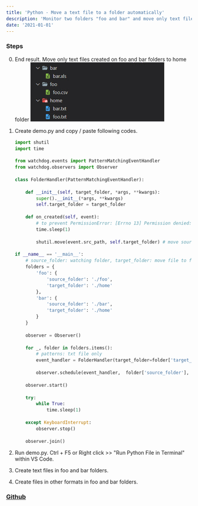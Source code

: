 ```yaml
---
title: 'Python - Move a text file to a folder automatically'
description: 'Monitor two folders "foo and bar" and move only text file created to home folder.'
date: '2021-01-01'
---
```

### Steps
0. End result. Move only text files created on foo and bar folders to home folder 
    ![](https://github.com/taeheechoi/python-move-new-file-to-directory/blob/main/images/0.jpg?raw=true)

1. Create demo.py and copy / paste following codes.
    ``` python
    import shutil
    import time

    from watchdog.events import PatternMatchingEventHandler
    from watchdog.observers import Observer

    class FolderHandler(PatternMatchingEventHandler):

        def __init__(self, target_folder, *args, **kwargs):
            super().__init__(*args, **kwargs)
            self.target_folder = target_folder

        def on_created(self, event):
            # to prevent PermissionError: [Errno 13] Permission denied:
            time.sleep(1)
            
            shutil.move(event.src_path, self.target_folder) # move source file to target folder

    if __name__ == '__main__':
        # source_folder: watching folder, target_folder: move file to folder.
        folders = {
            'foo': {
                'source_folder': './foo',
                'target_folder': './home'
            },
            'bar': {
                'source_folder': './bar',
                'target_folder': './home'
            }
        }

        observer = Observer()

        for _, folder in folders.items():
            # patterns: txt file only
            event_handler = FolderHandler(target_folder=folder['target_folder'], patterns=['*.txt'],  ignore_directories=True, case_sensitive=False)
            
            observer.schedule(event_handler,  folder['source_folder'],  recursive=True)

        observer.start()

        try:
            while True:
                time.sleep(1)

        except KeyboardInterrupt:
            observer.stop()

        observer.join()
    ```
2. Run demo.py. Ctrl + F5 or Right click >> "Run Python File in Terminal"  within VS Code.

3. Create text files in foo and bar folders. 

4. Create files in other formats in foo and bar folders.

### [Github](https://github.com/taeheechoi/python-move-new-file-to-directory)